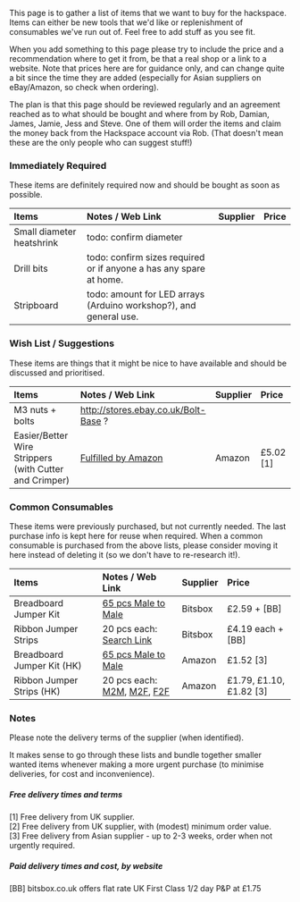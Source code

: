 This page is to gather a list of items that we want to buy for the hackspace.  Items can either be new tools that we'd like or replenishment of consumables we've run out of.  Feel free to add stuff as you see fit.

When you add something to this page please try to include the price and a recommendation where to get it from, be that a real shop or a link to a website. Note that prices here are for guidance only, and can change quite a bit since the time they are added (especially for Asian suppliers on eBay/Amazon, so check when ordering).

The plan is that this page should be reviewed regularly and an agreement reached as to what should be bought and where from by Rob, Damian, James, Jamie, Jess and Steve.  One of them will order the items and claim the money back from the Hackspace account via Rob. (That doesn't mean these are the only people who can suggest stuff!)

### Immediately Required
These items are definitely required now and should be bought as soon as possible.

Items | Notes / Web Link | Supplier | Price
:--- | :---------- | :------ | :--------
Small diameter heatshrink | todo: confirm diameter
Drill bits | todo: confirm sizes required or if anyone a has any spare at home.
Stripboard | todo: amount for LED arrays (Arduino workshop?), and general use.

### Wish List / Suggestions
These items are things that it might be nice to have available and should be discussed and prioritised.

Items | Notes / Web Link | Supplier | Price
:--- | :---------- | :------ | :--------
M3 nuts + bolts | http://stores.ebay.co.uk/Bolt-Base ?
Easier/Better Wire Strippers (with Cutter and Crimper) | [Fulfilled by Amazon](http://www.amazon.co.uk/dp/B005431PB6/ref=wl_it_dp_o_pC_nS_ttl?_encoding=UTF8&colid=2P22K7MODZF0U&coliid=I29CX7UGV6HDUT) | Amazon | £5.02 [1]


### Common Consumables

These items were previously purchased, but not currently needed. The last purchase info is kept here for reuse when required. When a common consumable is purchased from the above lists, please consider moving it here instead of deleting it (so we don't have to re-research it!).

Items | Notes / Web Link | Supplier | Price
:--- | :---------- | :------ | :--------
Breadboard Jumper Kit | [65 pcs Male to Male][BBJK] | Bitsbox | £2.59 + [BB]
Ribbon Jumper Strips | 20 pcs each: [Search Link][BBJ] | Bitsbox | £4.19 each + [BB]
Breadboard Jumper Kit (HK) | [65 pcs Male to Male][M2MJ] | Amazon | £1.52 [3]
Ribbon Jumper Strips (HK) | 20 pcs each: [M2M], [M2F], [F2F] | Amazon | £1.79, £1.10, £1.82  [3]

[M2M]: http://www.amazon.co.uk/dp/B00DRAI8CC/ref=wl_it_dp_o_pd_S_ttl?_encoding=UTF8&colid=3J5AUZ48K9N15&coliid=I166L9TRJJ2HTN
[M2F]: http://www.amazon.co.uk/dp/B00D7SDDLU/ref=wl_it_dp_o_pC_nS_ttl?_encoding=UTF8&colid=3J5AUZ48K9N15&coliid=I323VD2X8F1IZS
[F2F]: http://www.amazon.co.uk/gp/product/B00MQEKOVI/ref=oh_aui_detailpage_o04_s00?ie=UTF8&psc=1
[M2MJ]: http://www.amazon.co.uk/gp/product/B00LHL2FAE/ref=oh_aui_detailpage_o00_s00?ie=UTF8&psc=1
[BBJ]: http://www.bitsbox.co.uk/index.php?main_page=advanced_search_result&search_in_description=1&zenid=js1f5h5v7lv6kcn9eg8kaqo2s3&keyword=jumpers
[BBJK]: http://www.bitsbox.co.uk/index.php?main_page=product_info&cPath=225_233&products_id=1746

### Notes

Please note the delivery terms of the supplier (when identified).

It makes sense to go through these lists and bundle together smaller wanted items whenever making a more urgent purchase (to minimise deliveries, for cost and inconvenience).

##### Free delivery times and terms

[1] Free delivery from UK supplier.  
[2] Free delivery from UK supplier, with (modest) minimum order value.  
[3] Free delivery from Asian supplier - up to 2-3 weeks, order when not urgently required.

##### Paid delivery times and cost, by website

[BB] bitsbox.co.uk offers flat rate UK First Class 1/2 day P&P at £1.75